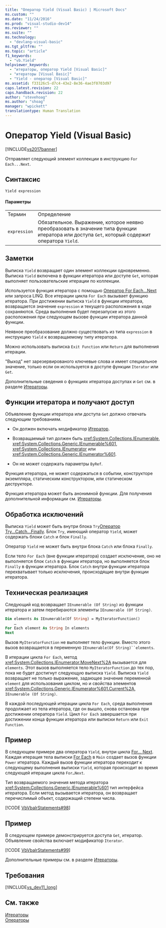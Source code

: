 ```yaml
---
title: "Оператор Yield (Visual Basic) | Microsoft Docs"
ms.custom: ""
ms.date: "11/24/2016"
ms.prod: "visual-studio-dev14"
ms.reviewer: ""
ms.suite: ""
ms.technology: 
  - "devlang-visual-basic"
ms.tgt_pltfrm: ""
ms.topic: "article"
f1_keywords: 
  - "vb.Yield"
helpviewer_keywords: 
  - "итераторы, оператор Yield [Visual Basic]"
  - "итераторы [Visual Basic]"
  - "Yield - оператор [Visual Basic]"
ms.assetid: f33126c5-d7c4-43e2-8e36-4ae3f0703d97
caps.latest.revision: 22
caps.handback.revision: 22
author: "stevehoag"
ms.author: "shoag"
manager: "wpickett"
translationtype: Human Translation
---
```

# Оператор Yield (Visual Basic)
[!INCLUDE[vs2017banner](../../../csharp/includes/vs2017banner.md)]

Отправляет следующий элемент коллекции в инструкцию `For Each...Next`.  
  
## Синтаксис  
  
```  
Yield expression  
```  
  
#### Параметры  
  
|||  
|-|-|  
|Термин|Определение|  
|`expression`|Обязательное.  Выражение, которое неявно преобразовать в значение типа функции итератора или доступа `Get`, который содержит оператора `Yield`.|  
  
## Заметки  
 Выписка `Yield` возвращает один элемент коллекции одновременно.  Выписка `Yield` включена в функции итератора или доступе `Get`, которая выполняет пользовательские итерации по коллекции.  
  
 Используется функция итератора с помощью [Оператор For Each...Next](../../../visual-basic/language-reference/statements/for-each-next-statement.md) или запроса LINQ.  Все итерации цикла `For Each` вызывает функцию итератора.  При достижении выписка `Yield` в функции итератора, возвращается значение `expression` и текущего расположения в коде сохраняются.  Среда выполнения будет перезапуске из этого расположения при следующем вызове функции итератора данной функции.  
  
 Неявное преобразование должно существовать из типа `expression` в инструкцию `Yield` к возвращаемому типу итератора.  
  
 Можно использовать выписка `Exit Function` или `Return` для выполнения итерации.  
  
 "Выход" нет зарезервированого ключевые слова и имеет специальное значение, только если он используется в доступе функции `Iterator` или `Get`.  
  
 Дополнительные сведения о функциях итератора доступах и `Get` см. в разделе [Итераторы](../Topic/Iterators%20\(C%23%20and%20Visual%20Basic\).md).  
  
## Функции итератора и получают доступ  
 Объявление функции итератора или доступа `Get` должно отвечать следующим требованиям.  
  
-   Он должен включать модификатор [Итератор](../../../visual-basic/language-reference/modifiers/iterator.md).  
  
-   Возвращаемый тип должен быть <xref:System.Collections.IEnumerable>, <xref:System.Collections.Generic.IEnumerable%601>, <xref:System.Collections.IEnumerator> или <xref:System.Collections.Generic.IEnumerator%601>.  
  
-   Он не может содержать параметры `ByRef`.  
  
 Функция итератора, не может содержаться в событии, конструкторе экземпляра, статическим конструктором, или статическом деструкторе.  
  
 Функция итератора может быть анонимной функции.  Для получения дополнительной информации см. [Итераторы](../Topic/Iterators%20\(C%23%20and%20Visual%20Basic\).md).  
  
## Обработка исключений  
 Выписка `Yield` может быть внутри блока `Try`[Оператор Try...Catch...Finally](../../../visual-basic/language-reference/statements/try-catch-finally-statement.md).  Блок `Try`, имеющий оператор `Yield`, может содержать блоки `Catch` и блок `Finally`.  
  
 Оператор `Yield` не может быть внутри блока `Catch` или блока `Finally`.  
  
 Если тело `For Each` \(вне функции итератора\) создает исключение, оно не выполняется блок `Catch` в функции итератора, но выполняется блок `Finally` в функции итератора.  Блок `Catch` внутри функции итератора перехватывает только исключения, происходящие внутри функции итератора.  
  
## Техническая реализация  
 Следующий код возвращает `IEnumerable (Of String)` из функции итератора и затем перебираются элементы `IEnumerable (Of String)`.  
  
```vb  
Dim elements As IEnumerable(Of String) = MyIteratorFunction()  
    …  
For Each element As String In elements  
Next  
```  
  
 Вызов `MyIteratorFunction` не выполняет тело функции.  Вместо этого вызов возвращается в переменную `IEnumerable(Of String)``elements`.  
  
 В итерации цикла `For Each`, метод <xref:System.Collections.IEnumerator.MoveNext%2A> вызывается для `elements`.  Этот вызов выполняется тело `MyIteratorFunction` до тех пор, пока не будет достигнут следующую выписка `Yield`.  Выписка `Yield` возвращает не только выражение, задающее значение переменной `element` для использования циклом, но и свойства элементов <xref:System.Collections.Generic.IEnumerator%601.Current%2A>, `IEnumerable (Of String)`.  
  
 В каждой последующей итерации цикла `For Each`, среда выполнения продолжает из тела итератора, где он вышло, снова остановка при достижении оператора `Yield`.  Цикл `For Each` завершается при достижении конца функции итератора или выписки `Return` или `Exit Function`.  
  
## Пример  
 В следующем примере два оператора `Yield`, внутри цикла [For… Next](../../../visual-basic/language-reference/statements/for-next-statement.md).  Каждая итерация тела выписки [For Each](../../../visual-basic/language-reference/statements/for-each-next-statement.md) в `Main` создает вызов функции `Power` итератора.  Каждый вызов функции итератора переходит к следующему выполнения выписки `Yield`, которая происходит во время следующей итерации цикла `For…Next`.  
  
 Тип возвращаемого значения метода итератора <xref:System.Collections.Generic.IEnumerable%601> тип интерфейса итератора.  Если метод вызывается итератора, он возвращает перечислимый объект, содержащий степени числа.  
  
 [!CODE [VbVbalrStatements#98](../CodeSnippet/VS_Snippets_VBCSharp/VbVbalrStatements#98)]  
  
## Пример  
 В следующем примере демонстрируется доступа `Get`, итератор.  Объявление свойства включает модификатор `Iterator`.  
  
 [!CODE [VbVbalrStatements#99](../CodeSnippet/VS_Snippets_VBCSharp/VbVbalrStatements#99)]  
  
 Дополнительные примеры см. в разделе [Итераторы](../Topic/Iterators%20\(C%23%20and%20Visual%20Basic\).md).  
  
## Требования  
 [!INCLUDE[vs_dev11_long](../../../csharp/includes/vs_dev11_long_md.md)]  
  
## См. также  
 [Итераторы](../Topic/Iterators%20\(C%23%20and%20Visual%20Basic\).md)   
 [Операторы](../../../visual-basic/language-reference/statements/index.md)